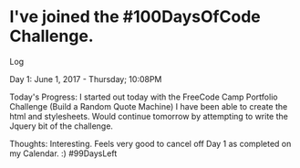 # I've joined the #100DaysOfCode Challenge.

Log

Day 1: June 1, 2017 - Thursday; 10:08PM

Today's Progress: I started out today with the FreeCode Camp Portfolio Challenge (Build a Random Quote Machine) 
                  I have been able to create the html and stylesheets. Would continue tomorrow by attempting to write the Jquery bit of                     the challenge. 
                  
Thoughts: Interesting. Feels very good to cancel off Day 1 as completed on my Calendar.  :) #99DaysLeft
